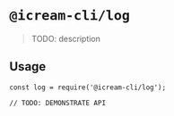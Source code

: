 # `@icream-cli/log`

> TODO: description

## Usage

```
const log = require('@icream-cli/log');

// TODO: DEMONSTRATE API
```
